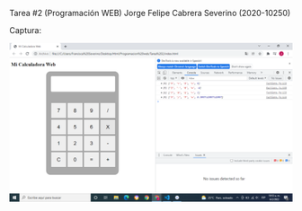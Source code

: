 Tarea #2 (Programación WEB) Jorge Felipe Cabrera Severino (2020-10250)

Captura:

![Mi Calculadora Web](Calculadora.png)
